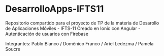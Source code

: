 # DesarrolloApps-IFTS11
Repositorio compartido para el proyecto de TP de la materia de Desarollo de Aplicaciones Móviles - IFTS-11
Creado en Ionic con Angular - 
Autenticación de usuarios con Firebase 

Integrantes: Pablo Blanco / Doménico Franco / Ariel Ledezma / Pamela Soucre
